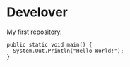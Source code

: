 # Develover
My first repository.

``` 
public static void main() {
  System.Out.Println("Hello World!");
}
```
